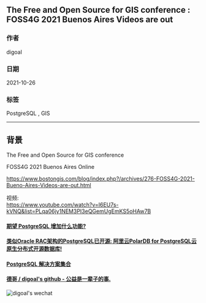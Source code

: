 ## The Free and Open Source for GIS conference : FOSS4G 2021 Buenos Aires Videos are out       
          
### 作者          
digoal          
          
### 日期          
2021-10-26          
          
### 标签          
PostgreSQL , GIS    
          
----          
          
## 背景          
The Free and Open Source for GIS conference    
    
FOSS4G 2021 Buenos Aires Online    
    
https://www.bostongis.com/blog/index.php?/archives/276-FOSS4G-2021-Bueno-Aires-Videos-are-out.html    
    
    
视频:    
https://www.youtube.com/watch?v=I6EU7s-kVNQ&list=PLqa06jy1NEM3PI3eQGemUgEmKS5oHAw7B    
    
    
  
#### [期望 PostgreSQL 增加什么功能?](https://github.com/digoal/blog/issues/76 "269ac3d1c492e938c0191101c7238216")
  
  
#### [类似Oracle RAC架构的PostgreSQL已开源: 阿里云PolarDB for PostgreSQL云原生分布式开源数据库!](https://github.com/ApsaraDB/PolarDB-for-PostgreSQL "57258f76c37864c6e6d23383d05714ea")
  
  
#### [PostgreSQL 解决方案集合](https://yq.aliyun.com/topic/118 "40cff096e9ed7122c512b35d8561d9c8")
  
  
#### [德哥 / digoal's github - 公益是一辈子的事.](https://github.com/digoal/blog/blob/master/README.md "22709685feb7cab07d30f30387f0a9ae")
  
  
![digoal's wechat](../pic/digoal_weixin.jpg "f7ad92eeba24523fd47a6e1a0e691b59")
  
